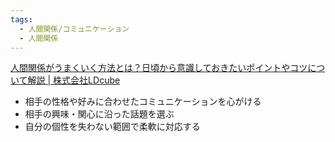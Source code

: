 ```yaml
---
tags:
  - 人間関係/コミュニケーション
  - 人間関係
---
```

[人間関係がうまくいく方法とは？日頃から意識しておきたいポイントやコツについて解説 | 株式会社LDcube](https://ldcube.jp/blog/humanrelationship370)

- 相手の性格や好みに合わせたコミュニケーションを心がける
- 相手の興味・関心に沿った話題を選ぶ
- 自分の個性を失わない範囲で柔軟に対応する

